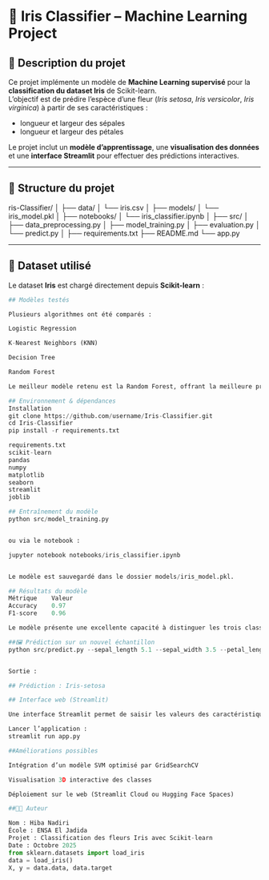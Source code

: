 # 🌸 Iris Classifier – Machine Learning Project

## 🧠 Description du projet
Ce projet implémente un modèle de **Machine Learning supervisé** pour la **classification du dataset Iris** de Scikit-learn.  
L’objectif est de prédire l’espèce d’une fleur (*Iris setosa*, *Iris versicolor*, *Iris virginica*) à partir de ses caractéristiques :  
- longueur et largeur des sépales  
- longueur et largeur des pétales

Le projet inclut un **modèle d’apprentissage**, une **visualisation des données** et une **interface Streamlit** pour effectuer des prédictions interactives.

---

## 📂 Structure du projet

ris-Classifier/
│
├── data/
│ └── iris.csv
│
├── models/
│ └── iris_model.pkl
│
├── notebooks/
│ └── iris_classifier.ipynb
│
├── src/
│ ├── data_preprocessing.py
│ ├── model_training.py
│ ├── evaluation.py
│ └── predict.py
│
├── requirements.txt
├── README.md
└── app.py


---

## 🔬 Dataset utilisé

Le dataset **Iris** est chargé directement depuis **Scikit-learn** :
```python
## Modèles testés

Plusieurs algorithmes ont été comparés :

Logistic Regression

K-Nearest Neighbors (KNN)

Decision Tree

Random Forest

Le meilleur modèle retenu est la Random Forest, offrant la meilleure précision globale.

## Environnement & dépendances
Installation
git clone https://github.com/username/Iris-Classifier.git
cd Iris-Classifier
pip install -r requirements.txt

requirements.txt
scikit-learn
pandas
numpy
matplotlib
seaborn
streamlit
joblib

## Entraînement du modèle
python src/model_training.py


ou via le notebook :

jupyter notebook notebooks/iris_classifier.ipynb


Le modèle est sauvegardé dans le dossier models/iris_model.pkl.

## Résultats du modèle
Métrique	Valeur
Accuracy	0.97
F1-score	0.96

Le modèle présente une excellente capacité à distinguer les trois classes d’Iris.

##🖼️ Prédiction sur un nouvel échantillon
python src/predict.py --sepal_length 5.1 --sepal_width 3.5 --petal_length 1.4 --petal_width 0.2


Sortie :

## Prédiction : Iris-setosa

## Interface web (Streamlit)

Une interface Streamlit permet de saisir les valeurs des caractéristiques et d’obtenir instantanément la prédiction du modèle.

Lancer l’application :
streamlit run app.py

##Améliorations possibles

Intégration d’un modèle SVM optimisé par GridSearchCV

Visualisation 3D interactive des classes

Déploiement sur le web (Streamlit Cloud ou Hugging Face Spaces)

##👩‍💻 Auteur

Nom : Hiba Nadiri
École : ENSA El Jadida
Projet : Classification des fleurs Iris avec Scikit-learn
Date : Octobre 2025
from sklearn.datasets import load_iris
data = load_iris()
X, y = data.data, data.target
